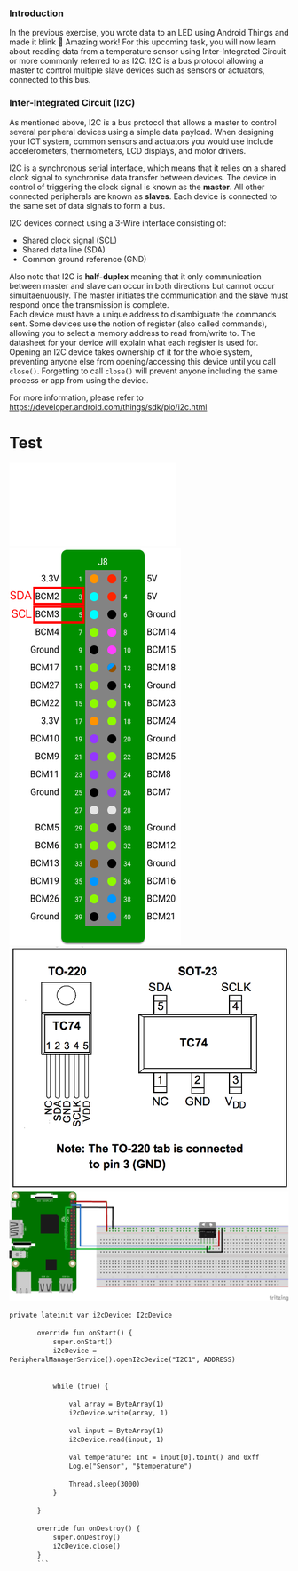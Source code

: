 ### Introduction

In the previous exercise, you wrote data to an LED using Android Things and made it blink 🚨 Amazing work! 
For this upcoming task, you will now learn about reading data from a temperature sensor using Inter-Integrated Circuit or more commonly referred to as I2C. I2C is a bus protocol allowing a master to control multiple slave devices such as sensors or actuators, connected to this bus.

### Inter-Integrated Circuit (I2C)

As mentioned above, I2C is a bus protocol that allows a master to control several peripheral devices using a simple data payload. When designing your IOT system, common sensors and actuators you would use include accelerometers, thermometers, LCD displays, and motor drivers. 

I2C is a synchronous serial interface, which means that it relies on a shared clock signal to synchronise data transfer between devices. The device in control of triggering the clock signal is known as the **master**. All other connected peripherals are known as **slaves**. Each device is connected to the same set of data signals to form a bus.

I2C devices connect using a 3-Wire interface consisting of:

* Shared clock signal (SCL)
* Shared data line (SDA)
* Common ground reference (GND)

Also note that I2C is **half-duplex** meaning that it only communication between master and slave can occur in both directions but cannot occur simultaenuously. The master initiates the communication and the slave must respond once the transmission is complete.  
Each device must have a unique address to disambiguate the commands sent. Some devices use the notion of register (also called commands), allowing you to select a memory address to read from/write to. The datasheet for your device will explain what each register is used for. Opening an I2C device takes ownership of it for the whole system, preventing anyone else from opening/accessing this device until you call `close()`. Forgetting to call `close()` will prevent anyone including the same process or app from using the device.

For more information, please refer to https://developer.android.com/things/sdk/pio/i2c.html

# Test
![Sensor datasheet](./Diagrams/Temperature_Sensor/sensor-datasheet.pdf)
![](./Diagrams/Temperature_Sensor/pinout-raspberrypi.png)
![](./Diagrams/Temperature_Sensor/temp-sensor-pinout.png)
![](./Diagrams/Temperature_Sensor/Temperature-Sensor-Connections.png)

```    
private lateinit var i2cDevice: I2cDevice
       
       override fun onStart() {
           super.onStart()
           i2cDevice = PeripheralManagerService().openI2cDevice("I2C1", ADDRESS)
   
   
           while (true) {
   
               val array = ByteArray(1)
               i2cDevice.write(array, 1)
   
               val input = ByteArray(1)
               i2cDevice.read(input, 1)
   
               val temperature: Int = input[0].toInt() and 0xff
               Log.e("Sensor", "$temperature")
   
               Thread.sleep(3000)
           }
           
       }
   
       override fun onDestroy() {
           super.onDestroy()
           i2cDevice.close()
       }
       ```
